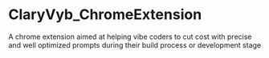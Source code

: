 # ClaryVyb_ChromeExtension
A chrome extension aimed at helping vibe coders to cut cost with precise and well optimized prompts during their build process or development stage
